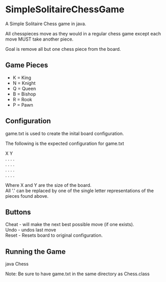 SimpleSolitaireChessGame
========================

A Simple Solitaire Chess game in java. 

All chesspieces move as they would in a regular chess game except each move MUST take another piece. 

Goal is remove all but one chess piece from the board. 

<h2>Game Pieces</h2>
<ul>
<li>K = King</li>
<li>N = Knight</li>
<li>Q = Queen</li>
<li>B = Bishop</li>
<li>R = Rook</li>
<li>P = Pawn</li>
</ul>

<h2>Configuration</h2>
game.txt is used to create the inital board configuration. 

The following is the expected configuration for game.txt

X Y <br />
. . . .<br />
. . . .<br />
. . . .<br />
. . . .

Where X and Y are the size of the board.<br />
All '.' can be replaced by one of the single letter representations of the pieces found above. 

<h2>Buttons</h2>
Cheat - will make the next best possible move (if one exists).<br />
Undo - undos last move<br />
Reset - Resets board to original configuration.

<h2>Running the Game</h2>
java Chess

Note: Be sure to have game.txt in the same directory as Chess.class

